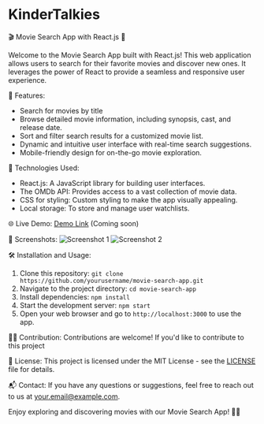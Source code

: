 # KinderTalkies
🎬 Movie Search App with React.js 🍿

Welcome to the Movie Search App built with React.js! This web application allows users to search for their favorite movies and discover new ones. It leverages the power of React to provide a seamless and responsive user experience.

🚀 Features:
- Search for movies by title
- Browse detailed movie information, including synopsis, cast, and release date.
- Sort and filter search results for a customized movie list.
- Dynamic and intuitive user interface with real-time search suggestions.
- Mobile-friendly design for on-the-go movie exploration.

🔧 Technologies Used:
- React.js: A JavaScript library for building user interfaces.
- The OMDb API: Provides access to a vast collection of movie data.
- CSS for styling: Custom styling to make the app visually appealing.
- Local storage: To store and manage user watchlists.



🌐 Live Demo:
[Demo Link](#) (Coming soon)

📸 Screenshots:
![Screenshot 1](screenshots/screenshot1.png)
![Screenshot 2](screenshots/screenshot2.png)

🛠️ Installation and Usage:
1. Clone this repository: `git clone https://github.com/yourusername/movie-search-app.git`
2. Navigate to the project directory: `cd movie-search-app`
3. Install dependencies: `npm install`
4. Start the development server: `npm start`
5. Open your web browser and go to `http://localhost:3000` to use the app.

👨‍💻 Contribution:
Contributions are welcome! If you'd like to contribute to this project

📃 License:
This project is licensed under the MIT License - see the [LICENSE](LICENSE) file for details.

📬 Contact:
If you have any questions or suggestions, feel free to reach out to us at [your.email@example.com](mailto:bhandarysuhas7@example.com).

Enjoy exploring and discovering movies with our Movie Search App! 🍿🎉

